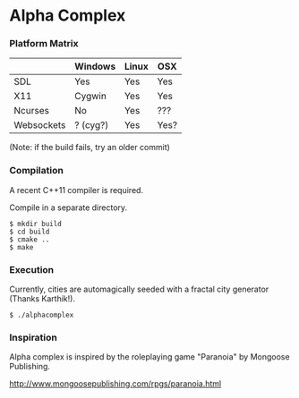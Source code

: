Alpha Complex
=============

### Platform Matrix

|            | Windows  | Linux | OSX  |
|------------|----------|-------|------|
| SDL        | Yes      | Yes   | Yes  |
| X11        | Cygwin   | Yes   | Yes  |
| Ncurses    | No       | Yes   | ???  |
| Websockets | ? (cyg?) | Yes   | Yes? |

(Note: if the build fails, try an older commit)

### Compilation

A recent C++11 compiler is required.


Compile in a separate directory.

    $ mkdir build
    $ cd build
    $ cmake ..
    $ make

### Execution

Currently, cities are automagically seeded with a fractal city generator (Thanks Karthik!).

    $ ./alphacomplex

### Inspiration

Alpha complex is inspired by the roleplaying game "Paranoia" by Mongoose Publishing.

http://www.mongoosepublishing.com/rpgs/paranoia.html
